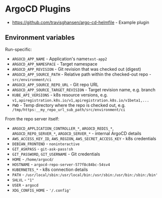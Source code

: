 # ArgoCD Plugins

* <https://github.com/travisghansen/argo-cd-helmfile> - Example plugin

## Environment variables

Run-specific:

* `ARGOCD_APP_NAME` - Application's name`test-app2`
* `ARGOCD_APP_NAMESPACE` - Target namespace
* `ARGOCD_APP_REVISION` - Git revision that was checked out (digest)
* `ARGOCD_APP_SOURCE_PATH` - Relative path within the checked-out repo - `src/environment/ci`
* `ARGOCD_APP_SOURCE_REPO_URL` - Git repo URL
* `ARGOCD_APP_SOURCE_TARGET_REVISION` - Target revision name, e.g. branch
* `KUBE_API_VERSIONS` - k8s resource versions, e.g. `v1,apiregistration.k8s.io/v1,apiregistration.k8s.io/v1beta1,...`
* `PWD` - Temp directory where the repo is checked out, e.g. ` /tmp/https:__my_repo_url_sub_path/src/environment/ci`

From the repo server itself:

* `ARGOCD_APPLICATION_CONTROLLER_*`, `ARGOCD_REDIS_*`, `ARGOCD_REPO_SERVER_*`, `ARGOCD_SERVER_*` - internal ArgoCD details
* `AWS_ACCESS_KEY_ID`, `AWS_REGION`, `AWS_SECRET_ACCESS_KEY` - k8s credentials
* `DEBIAN_FRONTEND` - `noninteractive`
* `GIT_ASKPASS` - `git-ask-pass!sh`
* `GIT_PASSWORD`, `GIT_USERNAME` - Git credentials
* `HOME` - `/home/argocd/`
* `HOSTNAME` - `argocd-repo-server-577f8c84bc-54sv4`
* `KUBERNETES_*` - k8s connection details
* `PATH` - `/usr/local/sbin:/usr/local/bin:/usr/sbin:/usr/bin:/sbin:/bin'`
* `SHLVL` - `"1"`
* `USER` - `argocd`
* `XDG_CONFIG_HOME` - `'/.config'`
